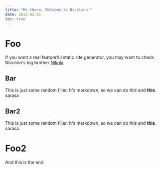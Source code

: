 ```yaml
---
title: "Hi there, Welcome to Nicolino!"
date: 2013-02-01
toc: true
---
```



# Foo

If you want a real featureful static site generator, you may want to check Nicolino's
big brother [Nikola](http://getnikola.com)

## Bar

This is just some random filler. It's markdown, so we can do *this* and **this**.
sarasa

## Bar2

This is just some random filler. It's markdown, so we can do *this* and **this**.
sarasa

# Foo2

And this is the end
